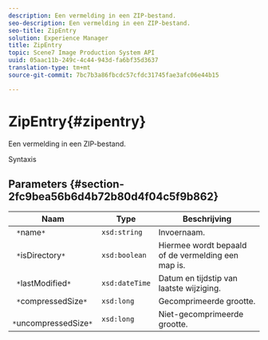 ```yaml
---
description: Een vermelding in een ZIP-bestand.
seo-description: Een vermelding in een ZIP-bestand.
seo-title: ZipEntry
solution: Experience Manager
title: ZipEntry
topic: Scene7 Image Production System API
uuid: 05aac11b-249c-4c44-943d-fa6bf35d3637
translation-type: tm+mt
source-git-commit: 7bc7b3a86fbcdc57cfdc31745fae3afc06e44b15

---
```



# ZipEntry{#zipentry}

Een vermelding in een ZIP-bestand.

Syntaxis

## Parameters {#section-2fc9bea56b6d4b72b80d4f04c5f9b862}

| Naam | Type | Beschrijving |
|---|---|---|
| ` *`name`*` | `xsd:string` | Invoernaam. |
| ` *`isDirectory`*` | `xsd:boolean` | Hiermee wordt bepaald of de vermelding een map is. |
| ` *`lastModified`*` | `xsd:dateTime` | Datum en tijdstip van laatste wijziging. |
| ` *`compressedSize`*` | `xsd:long` | Gecomprimeerde grootte. |
| ` *`uncompressedSize`*` | `xsd:long` | Niet-gecomprimeerde grootte. |

